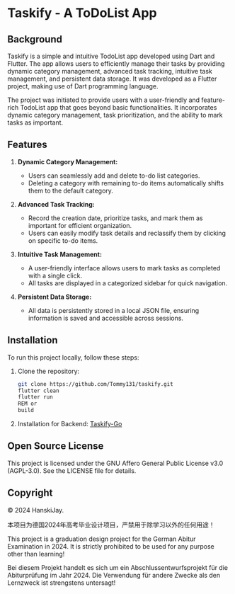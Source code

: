 # Taskify - A ToDoList App

## Background

Taskify is a simple and intuitive TodoList app developed using Dart and Flutter. The app allows users to efficiently manage their tasks by providing dynamic category management, advanced task tracking, intuitive task management, and persistent data storage. It was developed as a Flutter project, making use of Dart programming language.

The project was initiated to provide users with a user-friendly and feature-rich TodoList app that goes beyond basic functionalities. It incorporates dynamic category management, task prioritization, and the ability to mark tasks as important.

## Features

1. **Dynamic Category Management:**
   - Users can seamlessly add and delete to-do list categories.
   - Deleting a category with remaining to-do items automatically shifts them to the default category.

2. **Advanced Task Tracking:**
   - Record the creation date, prioritize tasks, and mark them as important for efficient organization.
   - Users can easily modify task details and reclassify them by clicking on specific to-do items.

3. **Intuitive Task Management:**
   - A user-friendly interface allows users to mark tasks as completed with a single click.
   - All tasks are displayed in a categorized sidebar for quick navigation.

4. **Persistent Data Storage:**
   - All data is persistently stored in a local JSON file, ensuring information is saved and accessible across sessions.

## Installation

To run this project locally, follow these steps:

1. Clone the repository:

   ```bash
   git clone https://github.com/Tommy131/taskify.git
   flutter clean
   flutter run
   REM or
   build
   ```

2. Installation for Backend: [Taskify-Go](https://github.com/Tommy131/OwOWeb-Go/tree/main/modules/taskify)

## Open Source License

This project is licensed under the GNU Affero General Public License v3.0 (AGPL-3.0). See the LICENSE file for details.

## Copyright

© 2024 HanskiJay.

本项目为德国2024年高考毕业设计项目，严禁用于除学习以外的任何用途！

This project is a graduation design project for the German Abitur Examination in 2024. It is strictly prohibited to be used for any purpose other than learning!

Bei diesem Projekt handelt es sich um ein Abschlussentwurfsprojekt für die Abiturprüfung im Jahr 2024. Die Verwendung für andere Zwecke als den Lernzweck ist strengstens untersagt!
